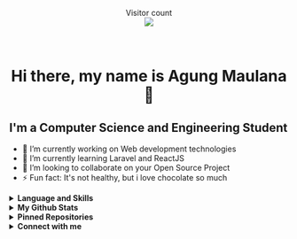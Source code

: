 <!--
**A5W4JA1337** is a ✨ _special_ ✨ repository because its `README.md` (this file) appears on your GitHub profile.

Here are some ideas to get you started:

- 🔭 I’m currently working on ...
- 🌱 I’m currently learning ...
- 👯 I’m looking to collaborate on ...
- 🤔 I’m looking for help with ...
- 💬 Ask me about ...
- 📫 How to reach me: ...
- 😄 Pronouns: ...
- ⚡ Fun fact: ...
-->

<p align="center"> 
  Visitor count<br>
  <img src="https://profile-counter.glitch.me/A5W4JA1337/count.svg" />
</p>
<br/>

<h1 align="center"> Hi there, my name is Agung Maulana 👋 </h1>

<h2> I'm a Computer Science and Engineering Student </h2>

- 🔭 I’m currently working on Web development technologies
- 🌱 I’m currently learning Laravel and ReactJS
- 👯 I’m looking to collaborate on your Open Source Project
- ⚡ Fun fact: It's not healthy, but i love chocolate so much
<details>
  <summary><b>Language and Skills</b></summary>
  <p align="center">
    <a href="https://www.linux.org/" target="_blank"><img src="https://devicons.github.io/devicon/devicon.git/icons/linux/linux-original.svg" alt="linux" width="40" height="40"/></a>
    <a href="https://www.gnu.org/software/bash/" target="_blank"><img src="https://www.vectorlogo.zone/logos/gnu_bash/gnu_bash-icon.svg" alt="bash" width="40" height="40"/></a>
    <a href="https://www.w3.org/html/" target="_blank"><img src="https://raw.githubusercontent.com/A5W4JA1337/A5W4JA1337/4d395b4c821a71cfeb7394889d9154ca1a78a20b/images/html.svg" alt="html5" width="40" height="40"/></a>
    <a href="https://www.w3.org/css/" target="_blank"><img src="https://raw.githubusercontent.com/A5W4JA1337/A5W4JA1337/4d395b4c821a71cfeb7394889d9154ca1a78a20b/images/css.svg" alt="css" width="40" height="40"/></a>
    <a href="https://www.w3.org/javascript/" target="_blank"><img src="https://raw.githubusercontent.com/A5W4JA1337/A5W4JA1337/main/images/js.svg" alt="js" width="40" height="40"/></a>
    <a href="https://www.php.net" target="_blank"><img src="https://raw.githubusercontent.com/A5W4JA1337/A5W4JA1337/4d395b4c821a71cfeb7394889d9154ca1a78a20b/images/php.svg" alt="php" width="40" height="40"/></a>
    <a href="https://www.python.org" target="_blank"><img src="https://devicons.github.io/devicon/devicon.git/icons/python/python-original.svg" alt="python" width="40" height="40"/></a>
    <a href="https://laravel.com/" target="_blank"><img src="https://devicons.github.io/devicon/devicon.git/icons/laravel/laravel-plain-wordmark.svg" alt="laravel" width="40" height="40"/></a>
    <a href="https://www.vuejs.org/" target="_blank"><img src="https://www.vectorlogo.zone/logos/vuejs/vuejs-icon.svg" alt="vuejs" width="40" height="40"/></a>
    <a href="https://reactjs.org/" target="_blank"><img src="https://www.vectorlogo.zone/logos/reactjs/reactjs-icon.svg" alt="reactjs" width="40" height="40"/></a>
    <a href="https://git-scm.com/" target="_blank"><img src="https://www.vectorlogo.zone/logos/git-scm/git-scm-icon.svg" alt="git" width="40" height="40"/></a>
    <a href="https://mysql.com" target="_blank"><img src="https://www.vectorlogo.zone/logos/mysql/mysql-icon.svg" alt="mysql" width="40" height="40"/></a>
  </p>
</details>

<details>
  <summary><b>My Github Stats</b></summary>
  <img alt="A5W4JA1337's github stats" src="https://github-readme-stats.vercel.app/api?username=A5W4JA1337&count_private=true&hide=issues&show_icons=true&hide_border=true&include_all_commits=true&line_height=24"/>
  <img align="right" alt="GIF" height="170px" src="https://media.giphy.com/media/dxn6fRlTIShoeBr69N/giphy.gif" />
  <img alt="Top Langs" src="https://github-readme-stats.vercel.app/api/top-langs/?username=A5W4JA1337&layout=compact&hide_border=true"/>
</details>

<details>
  <summary><b>Pinned Repositories</b></summary>
  <p align="center">
  <img alt="Pinned Repository" src="https://github-readme-stats.vercel.app/api/pin/?username=A5W4JA1337&repo=gist-notes&hide_border=true"/>
  </p>
</details>

<details>
  <summary><b>Connect with me</b></summary>
  <p align="center">
    <i>Let's connect and chat! We are about to Change the World.</i><br><br>
    <a href="#" target="blank"><img align="center" src="https://cdn.jsdelivr.net/npm/simple-icons@3.0.1/icons/twitter.svg" alt="#" height="30" width="40" /></a>
    <a href="#" target="blank"><img align="center" src="https://cdn.jsdelivr.net/npm/simple-icons@3.0.1/icons/linkedin.svg" alt="#" height="30" width="40" /></a>
    <a href="https://fb.com/n1ghtpe0ple420" target="blank"><img align="center" src="https://cdn.jsdelivr.net/npm/simple-icons@3.0.1/icons/facebook.svg" alt="#" height="30" width="40" /></a>
    <a href="https://instagram.com/putra.go.id" target="blank"><img align="center" src="https://cdn.jsdelivr.net/npm/simple-icons@3.0.1/icons/instagram.svg" alt="__agungid" height="30" width="40" /></a>
    <a href="#" target="blank"><img align="center" src="https://cdn.jsdelivr.net/npm/simple-icons@3.0.1/icons/youtube.svg" alt="#" height="30" width="40" /></a>
  </p>
</details>
